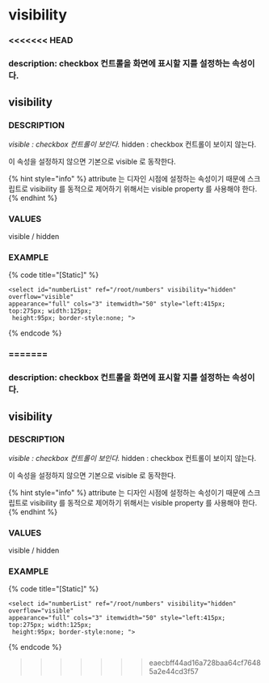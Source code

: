 # visibility

### &lt;&lt;&lt;&lt;&lt;&lt;&lt; HEAD

### description: checkbox 컨트롤을 화면에 표시할 지를 설정하는 속성이다.

## visibility

### DESCRIPTION

_visible : checkbox 컨트롤이 보인다._ hidden : checkbox 컨트롤이 보이지 않는다.

이 속성을 설정하지 않으면 기본으로 visible 로 동작한다.

{% hint style="info" %}
attribute 는 디자인 시점에 설정하는 속성이기 때문에 스크립트로 visibility 를 동적으로 제어하기 위해서는 visible property 를 사용해야 한다.
{% endhint %}

### VALUES

visible / hidden

### EXAMPLE

{% code title="\[Static\]" %}
```markup
<select id="numberList" ref="/root/numbers" visibility="hidden" overflow="visible" 
appearance="full" cols="3" itemwidth="50" style="left:415px; top:275px; width:125px;
 height:95px; border-style:none; ">
```
{% endcode %}

### =======

### description: checkbox 컨트롤을 화면에 표시할 지를 설정하는 속성이다.

## visibility

### DESCRIPTION

_visible : checkbox 컨트롤이 보인다._ hidden : checkbox 컨트롤이 보이지 않는다.

이 속성을 설정하지 않으면 기본으로 visible 로 동작한다.

{% hint style="info" %}
attribute 는 디자인 시점에 설정하는 속성이기 때문에 스크립트로 visibility 를 동적으로 제어하기 위해서는 visible property 를 사용해야 한다.
{% endhint %}

### VALUES

visible / hidden

### EXAMPLE

{% code title="\[Static\]" %}
```markup
<select id="numberList" ref="/root/numbers" visibility="hidden" overflow="visible" 
appearance="full" cols="3" itemwidth="50" style="left:415px; top:275px; width:125px;
 height:95px; border-style:none; ">
```
{% endcode %}

> > > > > > > eaecbff44ad16a728baa64cf76485a2e44cd3f57

